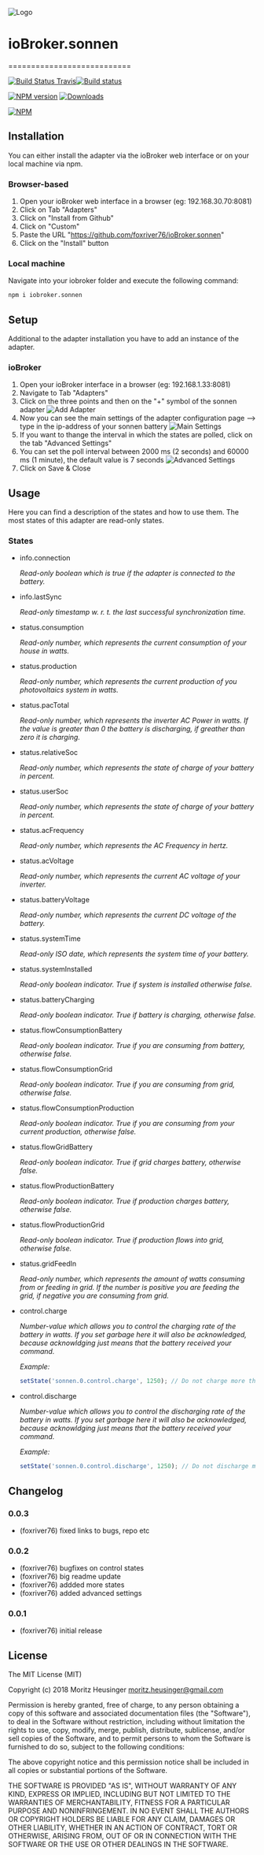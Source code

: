 ![Logo](admin/sonnen.png)
# ioBroker.sonnen
===========================

[![Build Status Travis](https://travis-ci.org/foxriver76/ioBroker.sonnen.svg?branch=master)](https://travis-ci.org/foxriver76/ioBroker.sonnen)[![Build status](https://ci.appveyor.com/api/projects/status/9c3a9qlw4ut32hbu/branch/master?svg=true)](https://ci.appveyor.com/project/foxriver76/iobroker-sonnen/branch/master)

[![NPM version](http://img.shields.io/npm/v/iobroker.sonnen.svg)](https://www.npmjs.com/package/iobroker.sonnen)
[![Downloads](https://img.shields.io/npm/dm/iobroker.sonnen.svg)](https://www.npmjs.com/package/iobroker.sonnen)

[![NPM](https://nodei.co/npm/iobroker.sonnen.png?downloads=true)](https://nodei.co/npm/iobroker.sonnen/)

## Installation
You can either install the adapter via the ioBroker web interface or on your local machine via npm.

### Browser-based
1. Open your ioBroker web interface in a browser (eg: 192.168.30.70:8081)
2. Click on Tab "Adapters"
3. Click on "Install from Github"
4. Click on "Custom"
5. Paste the URL "https://github.com/foxriver76/ioBroker.sonnen"
6. Click on the "Install" button

### Local machine
Navigate into your iobroker folder and execute the following command: 
```bash
npm i iobroker.sonnen
```

## Setup
Additional to the adapter installation you have to add an instance of the adapter.

### ioBroker 
1. Open your ioBroker interface in a browser (eg: 192.168.1.33:8081)
2. Navigate to Tab "Adapters"
3. Click on the three points and then on the "+" symbol of the sonnen adapter
![Add Adapter](/doc/addInstance.png)
4. Now you can see the main settings of the adapter configuration page --> type in the ip-address of your sonnen battery
![Main Settings](/doc/mainSettings.png)
5. If you want to thange the interval in which the states are polled, click on the tab "Advanced Settings"
6. You can set the poll interval between 2000 ms (2 seconds) and 60000 ms (1 minute), the default value is 7 seconds
![Advanced Settings](/doc/advancedSettings.png)
7. Click on Save & Close

## Usage
Here you can find a description of the states and how to use them. The most states of this adapter are read-only states.

### States

* info.connection

   *Read-only boolean which is true if the adapter is connected to the battery.*
   
* info.lastSync

   *Read-only timestamp w. r. t. the last successful synchronization time.*
   
* status.consumption

   *Read-only number, which represents the current consumption of your house in watts.*
   
* status.production

   *Read-only number, which represents the current production of you photovoltaics system in watts.*
   
* status.pacTotal

   *Read-only number, which represents the inverter AC Power in watts. If the value is greater than 0 the battery is discharging, if greather than zero it is charging.*
   
* status.relativeSoc

   *Read-only number, which represents the state of charge of your battery in percent.*
   
* status.userSoc

   *Read-only number, which represents the state of charge of your battery in percent.*
   
* status.acFrequency

   *Read-only number, which represents the AC Frequency in hertz.*
   
* status.acVoltage

   *Read-only number, which represents the current AC voltage of your inverter.*
   
* status.batteryVoltage

   *Read-only number, which represents the current DC voltage of the battery.*
   
* status.systemTime

   *Read-only ISO date, which represents the system time of your battery.*
   
* status.systemInstalled

   *Read-only boolean indicator. True if system is installed otherwise false.*
   
* status.batteryCharging

   *Read-only boolean indicator. True if battery is charging, otherwise false.*
   
* status.flowConsumptionBattery

   *Read-only boolean indicator. True if you are consuming from battery, otherwise false.*
   
* status.flowConsumptionGrid

   *Read-only boolean indicator. True if you are consuming from grid, otherwise false.*
   
* status.flowConsumptionProduction

   *Read-only boolean indicator. True if you are consuming from your current production, otherwise false.*
   
* status.flowGridBattery

   *Read-only boolean indicator. True if grid charges battery, otherwise false.*
   
* status.flowProductionBattery

   *Read-only boolean indicator. True if production charges battery, otherwise false.*
   
* status.flowProductionGrid

   *Read-only boolean indicator. True if production flows into grid, otherwise false.*
   
* status.gridFeedIn

   *Read-only number, which represents the amount of watts consuming from or feeding in grid. If the number is positive you are feeding the grid, if negative you are consuming from grid.*
   
* control.charge

   *Number-value which allows you to control the charging rate of the battery in watts. If you set garbage here it will also be acknowledged, because acknowldging just means that the battery received your command.*
   
   *Example:*
    ```javascript
    setState('sonnen.0.control.charge', 1250); // Do not charge more than 1250 watts
    ```
   
* control.discharge

   *Number-value which allows you to control the discharging rate of the battery in watts. If you set garbage here it will also be acknowledged, because acknowldging just means that the battery received your command.*
   
   *Example:*
    ```javascript
    setState('sonnen.0.control.discharge', 1250); // Do not discharge more than 1250 watts
    ```

## Changelog

### 0.0.3
* (foxriver76) fixed links to bugs, repo etc

### 0.0.2
* (foxriver76) bugfixes on control states
* (foxriver76) big readme update
* (foxriver76) addded more states
* (foxriver76) added advanced settings

### 0.0.1
* (foxriver76) initial release

## License
The MIT License (MIT)

Copyright (c) 2018 Moritz Heusinger <moritz.heusinger@gmail.com>

Permission is hereby granted, free of charge, to any person obtaining a copy
of this software and associated documentation files (the "Software"), to deal
in the Software without restriction, including without limitation the rights
to use, copy, modify, merge, publish, distribute, sublicense, and/or sell
copies of the Software, and to permit persons to whom the Software is
furnished to do so, subject to the following conditions:

The above copyright notice and this permission notice shall be included in
all copies or substantial portions of the Software.

THE SOFTWARE IS PROVIDED "AS IS", WITHOUT WARRANTY OF ANY KIND, EXPRESS OR
IMPLIED, INCLUDING BUT NOT LIMITED TO THE WARRANTIES OF MERCHANTABILITY,
FITNESS FOR A PARTICULAR PURPOSE AND NONINFRINGEMENT. IN NO EVENT SHALL THE
AUTHORS OR COPYRIGHT HOLDERS BE LIABLE FOR ANY CLAIM, DAMAGES OR OTHER
LIABILITY, WHETHER IN AN ACTION OF CONTRACT, TORT OR OTHERWISE, ARISING FROM,
OUT OF OR IN CONNECTION WITH THE SOFTWARE OR THE USE OR OTHER DEALINGS IN
THE SOFTWARE.
